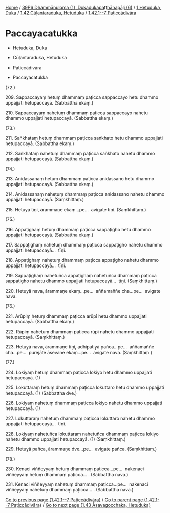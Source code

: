 
[Home](/) / [39P6 Dhammānuloma (1), Dukadukapaṭṭhānapāḷi (6)](../../...md) / [1 Hetuduka, Duka](../...md) / [1.42 Cūḷantaraduka, Hetuduka](...md) / [1.42.1--7 Paṭiccādivāra](../39P6/1/1.42/1.42.1--7.md)

# Paccayacatukka

* Hetuduka, Duka

* Cūḷantaraduka, Hetuduka

* Paṭiccādivāra

* Paccayacatukka

(72.)

209\. Sappaccayaṃ hetuṃ dhammaṃ paṭicca sappaccayo hetu dhammo uppajjati hetupaccayā. (Sabbattha ekaṃ.)

210\. Sappaccayaṃ nahetuṃ dhammaṃ paṭicca sappaccayo nahetu dhammo uppajjati hetupaccayā. (Sabbattha ekaṃ.)

(73.)

211\. Saṅkhataṃ hetuṃ dhammaṃ paṭicca saṅkhato hetu dhammo uppajjati hetupaccayā. (Sabbattha ekaṃ.)

212\. Saṅkhataṃ nahetuṃ dhammaṃ paṭicca saṅkhato nahetu dhammo uppajjati hetupaccayā. (Sabbattha ekaṃ.)

(74.)

213\. Anidassanaṃ hetuṃ dhammaṃ paṭicca anidassano hetu dhammo uppajjati hetupaccayā. (Sabbattha ekaṃ.)

214\. Anidassanaṃ nahetuṃ dhammaṃ paṭicca anidassano nahetu dhammo uppajjati hetupaccayā. (Saṃkhittaṃ.)

215\. Hetuyā tīṇi, ārammaṇe ekaṃ…pe…  avigate tīṇi. (Saṃkhittaṃ.)

(75.)

216\. Appaṭighaṃ hetuṃ dhammaṃ paṭicca sappaṭigho hetu dhammo uppajjati hetupaccayā. (Sabbattha ekaṃ.)

217\. Sappaṭighaṃ nahetuṃ dhammaṃ paṭicca sappaṭigho nahetu dhammo uppajjati hetupaccayā…  tīṇi.

218\. Appaṭighaṃ nahetuṃ dhammaṃ paṭicca appaṭigho nahetu dhammo uppajjati hetupaccayā…  tīṇi.

219\. Sappaṭighaṃ nahetuñca appaṭighaṃ nahetuñca dhammaṃ paṭicca sappaṭigho nahetu dhammo uppajjati hetupaccayā…  tīṇi. (Saṃkhittaṃ.)

220\. Hetuyā nava, ārammaṇe ekaṃ…pe…  aññamaññe cha…pe…  avigate nava.

(76.)

221\. Arūpiṃ hetuṃ dhammaṃ paṭicca arūpī hetu dhammo uppajjati hetupaccayā. (Sabbattha ekaṃ.)

222\. Rūpiṃ nahetuṃ dhammaṃ paṭicca rūpī nahetu dhammo uppajjati hetupaccayā. (Saṃkhittaṃ.)

223\. Hetuyā nava, ārammaṇe tīṇi, adhipatiyā pañca…pe…  aññamaññe cha…pe…  purejāte āsevane ekaṃ…pe…  avigate nava. (Saṃkhittaṃ.)

(77.)

224\. Lokiyaṃ hetuṃ dhammaṃ paṭicca lokiyo hetu dhammo uppajjati hetupaccayā. (1)

225\. Lokuttaraṃ hetuṃ dhammaṃ paṭicca lokuttaro hetu dhammo uppajjati hetupaccayā. (1) (Sabbattha dve.)

226\. Lokiyaṃ nahetuṃ dhammaṃ paṭicca lokiyo nahetu dhammo uppajjati hetupaccayā. (1)

227\. Lokuttaraṃ nahetuṃ dhammaṃ paṭicca lokuttaro nahetu dhammo uppajjati hetupaccayā…  tīṇi.

228\. Lokiyaṃ nahetuñca lokuttaraṃ nahetuñca dhammaṃ paṭicca lokiyo nahetu dhammo uppajjati hetupaccayā. (1) (Saṃkhittaṃ.)

229\. Hetuyā pañca, ārammaṇe dve…pe…  avigate pañca. (Saṃkhittaṃ.)

(78.)

230\. Kenaci viññeyyaṃ hetuṃ dhammaṃ paṭicca…pe…  nakenaci viññeyyaṃ hetuṃ dhammaṃ paṭicca… . (Sabbattha nava.)

231\. Kenaci viññeyyaṃ nahetuṃ dhammaṃ paṭicca…pe…  nakenaci viññeyyaṃ nahetuṃ dhammaṃ paṭicca… . (Sabbattha nava.)

[Go to previous page (1.42.1--7 Paṭiccādivāra)](../39P6/1/1.42/1.42.1--7.md) / [Go to parent page (1.42.1--7 Paṭiccādivāra)](../39P6/1/1.42/1.42.1--7.md) / [Go to next page (1.43 Āsavagocchaka, Hetuduka)](../../1.43.md)


